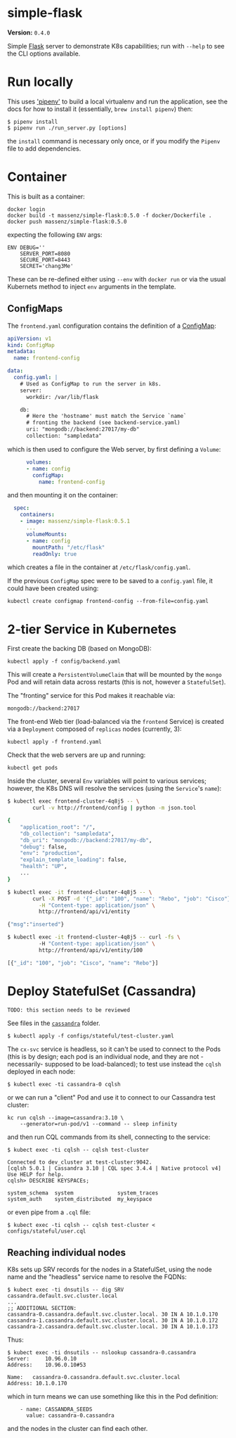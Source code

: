# simple-flask

__Version:__ `0.4.0`

Simple [Flask](https://flask.io) server to demonstrate K8s capabilities; run with `--help`
to see the CLI options available.

# Run locally

This uses ['pipenv'](https://docs.pipenv.org) to build a local virtualenv and run the application, see the docs for how to install it (essentially, `brew install pipenv`) then:

    $ pipenv install
    $ pipenv run ./run_server.py [options]

the `install` command is necessary only once, or if you modify the `Pipenv` file to add dependencies.


# Container

This is built as a container:
 
    docker login
    docker build -t massenz/simple-flask:0.5.0 -f docker/Dockerfile .
    docker push massenz/simple-flask:0.5.0

expecting the following `ENV` args:

    ENV DEBUG='' 
        SERVER_PORT=8080 
        SECURE_PORT=8443 
        SECRET='chang3Me'

These can be re-defined either using `--env` with `docker run` or via the usual Kubernets method 
to inject `env` arguments in the template.


## ConfigMaps

The `frontend.yaml` configuration contains the definition of a 
[ConfigMap](https://kubernetes.io/docs/tasks/configure-pod-container/configure-pod-configmap/):

```yaml
apiVersion: v1
kind: ConfigMap
metadata:
  name: frontend-config

data:
  config.yaml: |
    # Used as ConfigMap to run the server in k8s.
    server:
      workdir: /var/lib/flask

    db:
      # Here the 'hostname' must match the Service `name`
      # fronting the backend (see backend-service.yaml)
      uri: "mongodb://backend:27017/my-db"
      collection: "sampledata"
```

which is then used to configure the Web server, by first defining a `Volume`:

```yaml
      volumes:
      - name: config
        configMap:
          name: frontend-config
```

and then mounting it on the container:

```yaml
  spec:
    containers:
    - image: massenz/simple-flask:0.5.1
      ...
      volumeMounts:
      - name: config
        mountPath: "/etc/flask"
        readOnly: true
```

which creates a file in the container at `/etc/flask/config.yaml`.

If the previous `ConfigMap` spec were to be saved to a `config.yaml` file, it could have been 
created using:

    kubectl create configmap frontend-config --from-file=config.yaml


# 2-tier Service in Kubernetes

First create the backing DB (based on MongoDB):

    kubectl apply -f config/backend.yaml
    
This will create a `PersistentVolumeClaim` that will be mounted by the
`mongo` Pod and will retain data across restarts (this is not, however
a `StatefulSet`).

The "fronting" service for this Pod makes it reachable via:

    mongodb://backend:27017 


The front-end Web tier (load-balanced via the `frontend` Service) is created via a `Deployment` 
composed of `replicas` nodes (currently, 3):

    kubectl apply -f frontend.yaml

Check that the web servers are up and running:

    kubectl get pods

Inside the cluster, several `Env` variables will point to various services; however,
the K8s DNS will resolve the services (using the `Service`'s `name`):

```bash
$ kubectl exec frontend-cluster-4q8j5 -- \
        curl -v http://frontend/config | python -m json.tool

{
    "application_root": "/",
    "db_collection": "sampledata",
    "db_uri": "mongodb://backend:27017/my-db",
    "debug": false,
    "env": "production",
    "explain_template_loading": false,
    "health": "UP",
    ...
}

$ kubectl exec -it frontend-cluster-4q8j5 -- \
        curl -X POST -d '{"_id": "100", "name": "Rebo", "job": "Cisco"}' \
          -H "Content-type: application/json" \
          http://frontend/api/v1/entity

{"msg":"inserted"}

$ kubectl exec -it frontend-cluster-4q8j5 -- curl -fs \                      
          -H "Content-type: application/json" \
          http://frontend/api/v1/entity/100

[{"_id": "100", "job": "Cisco", "name": "Rebo"}]
```


# Deploy StatefulSet (Cassandra)

`TODO: this section needs to be reviewed`

See files in the [`cassandra`](configs/cassandra) folder.

    $ kubectl apply -f configs/stateful/test-cluster.yaml

The `cx-svc` service is headless, so it can't be used to connect to the Pods (this is by design; 
each pod is an individual node, and they are not -necessarily- supposed to be load-balanced); to
test use instead the `cqlsh` deployed in each node:

    $ kubectl exec -ti cassandra-0 cqlsh

or we can run a "client" Pod and use it to connect to our Cassandra test cluster:

    kc run cqlsh --image=cassandra:3.10 \
        --generator=run-pod/v1 --command -- sleep infinity

and then run CQL commands from its shell, connecting to the service:

    $ kubect exec -ti cqlsh -- cqlsh test-cluster
   
    Connected to dev_cluster at test-cluster:9042.
    [cqlsh 5.0.1 | Cassandra 3.10 | CQL spec 3.4.4 | Native protocol v4]
    Use HELP for help.
    cqlsh> DESCRIBE KEYSPACEs;
    
    system_schema  system              system_traces
    system_auth    system_distributed  my_keyspace  

or even pipe from a `.cql` file:

    $ kubect exec -ti cqlsh -- cqlsh test-cluster < configs/stateful/user.cql
    
## Reaching individual nodes

K8s sets up SRV records for the nodes in a StatefulSet, using the node name and the
"headless" service name to resolve the FQDNs:

    $ kubect exec -ti dnsutils -- dig SRV cassandra.default.svc.cluster.local               
    ...
    ;; ADDITIONAL SECTION:
    cassandra-0.cassandra.default.svc.cluster.local. 30 IN A 10.1.0.170
    cassandra-1.cassandra.default.svc.cluster.local. 30 IN A 10.1.0.172
    cassandra-2.cassandra.default.svc.cluster.local. 30 IN A 10.1.0.173

Thus:

    $ kubect exec -ti dnsutils -- nslookup cassandra-0.cassandra
    Server:		10.96.0.10
    Address:	10.96.0.10#53
    
    Name:	cassandra-0.cassandra.default.svc.cluster.local
    Address: 10.1.0.170

which in turn means we can use something like this in the Pod definition:

        - name: CASSANDRA_SEEDS
          value: cassandra-0.cassandra

and the nodes in the cluster can find each other.
